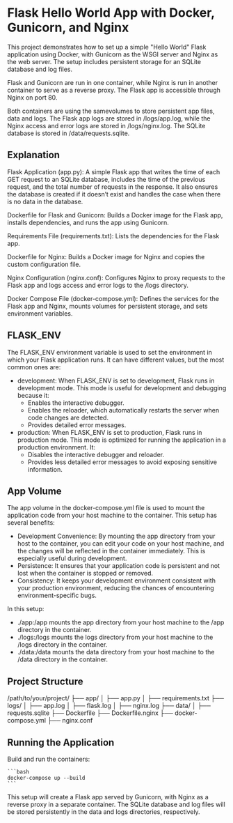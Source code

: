 # Flask Hello World App with Docker, Gunicorn, and Nginx

This project demonstrates how to set up a simple "Hello World" Flask application using Docker, with Gunicorn as the WSGI server and Nginx as the web server. The setup includes persistent storage for an SQLite database and log files.

Flask and Gunicorn are run in one container, while Nginx is run in another container to serve as a reverse proxy. The Flask app is accessible through Nginx on port 80.

Both containers are using the samevolumes to store persistent app files, data and logs. The Flask app logs are stored in /logs/app.log, while the Nginx access and error logs are stored in /logs/nginx.log. The SQLite database is stored in /data/requests.sqlite.

## Explanation

Flask Application (app.py): A simple Flask app that writes the time of each GET request to an SQLite database, includes the time of the previous request, and the total number of requests in the response. It also ensures the database is created if it doesn’t exist and handles the case when there is no data in the database.

Dockerfile for Flask and Gunicorn: Builds a Docker image for the Flask app, installs dependencies, and runs the app using Gunicorn.

Requirements File (requirements.txt): Lists the dependencies for the Flask app.

Dockerfile for Nginx: Builds a Docker image for Nginx and copies the custom configuration file.

Nginx Configuration (nginx.conf): Configures Nginx to proxy requests to the Flask app and logs access and error logs to the /logs directory.

Docker Compose File (docker-compose.yml): Defines the services for the Flask app and Nginx, mounts volumes for persistent storage, and sets environment variables.

## FLASK_ENV

The FLASK_ENV environment variable is used to set the environment in which your Flask application runs. It can have different values, but the most common ones are:

- development: When FLASK_ENV is set to development, Flask runs in development mode. This mode is useful for development and debugging because it:
    - Enables the interactive debugger.
    - Enables the reloader, which automatically restarts the server when code changes are detected.
    - Provides detailed error messages.
 - production: When FLASK_ENV is set to production, Flask runs in production mode. This mode is optimized for running the application in a production environment. It:
    - Disables the interactive debugger and reloader.
    - Provides less detailed error messages to avoid exposing sensitive information.

## App Volume

The app volume in the docker-compose.yml file is used to mount the application code from your host machine to the container. This setup has several benefits:

 - Development Convenience: By mounting the app directory from your host to the container, you can edit your code on your host machine, and the changes will be reflected in the container immediately. This is especially useful during development.
 - Persistence: It ensures that your application code is persistent and not lost when the container is stopped or removed.
 - Consistency: It keeps your development environment consistent with your production environment, reducing the chances of encountering environment-specific bugs.

In this setup:

 - ./app:/app mounts the app directory from your host machine to the /app directory in the container.
 - ./logs:/logs mounts the logs directory from your host machine to the /logs directory in the container.
 - ./data:/data mounts the data directory from your host machine to the /data directory in the container.

## Project Structure

/path/to/your/project/
├── app/
│   ├── app.py
│   ├── requirements.txt
├── logs/
│   ├── app.log
│   ├── flask.log
│   ├── nginx.log
├── data/
│   ├── requests.sqlite
├── Dockerfile
├── Dockerfile.nginx
├── docker-compose.yml
├── nginx.conf



## Running the Application

Build and run the containers:
    
    ```bash
    docker-compose up --build
    ```

This setup will create a Flask app served by Gunicorn, with Nginx as a reverse proxy in a separate container. The SQLite database and log files will be stored persistently in the data and logs directories, respectively.
